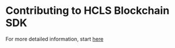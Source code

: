 # Contributing to HCLS Blockchain SDK

For more detailed information, start [here](https://github.com/hclsblockchainsdk/hclsblockchainsdk/blob/main/README.md)
